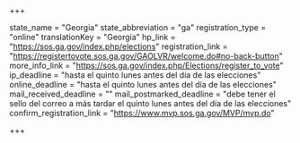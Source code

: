 +++

state_name = "Georgia"
state_abbreviation = "ga"
registration_type = "online"
translationKey = "Georgia"
hp_link = "https://sos.ga.gov/index.php/elections"
registration_link = "https://registertovote.sos.ga.gov/GAOLVR/welcome.do#no-back-button"
more_info_link = "https://sos.ga.gov/index.php/Elections/register_to_vote"
ip_deadline = "hasta el quinto lunes antes del día de las elecciones"
online_deadline = "hasta el quinto lunes antes del día de las elecciones"
mail_received_deadline = ""
mail_postmarked_deadline = "debe tener el sello del correo a más tardar el quinto lunes antes del día de las elecciones"
confirm_registration_link = "https://www.mvp.sos.ga.gov/MVP/mvp.do"

+++